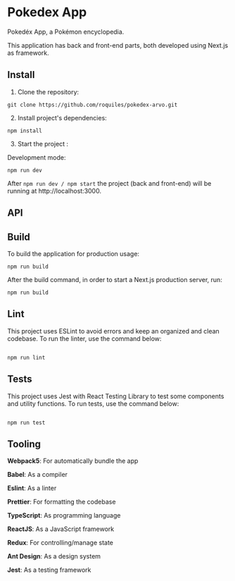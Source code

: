 # Pokedex App

Pokedéx App, a Pokémon encyclopedia.

This application has back and front-end parts, both developed using Next.js as framework.

## Install

1. Clone the repository:

```
git clone https://github.com/roquiles/pokedex-arvo.git
```

2. Install project's dependencies:

```
npm install
```

3. Start the project :

Development mode:

```
npm run dev
```

After `npm run dev / npm start` the project (back and front-end) will be running at http://localhost:3000.

## API

## Build

To build the application for production usage:

```
npm run build
```

After the build command, in order to start a Next.js production server, run:

```
npm run build
```

## Lint

This project uses ESLint to avoid errors and keep an organized and clean codebase. To run the linter, use the command below:

```

npm run lint

```

## Tests

This project uses Jest with React Testing Library to test some components and utility functions. To run tests, use the command below:

```

npm run test

```

## Tooling

**Webpack5**: For automatically bundle the app

**Babel**: As a compiler

**Eslint**: As a linter

**Prettier**: For formatting the codebase

**TypeScript**: As programming language

**ReactJS**: As a JavaScript framework

**Redux**: For controlling/manage state

**Ant Design**: As a design system

**Jest**: As a testing framework

```

```
